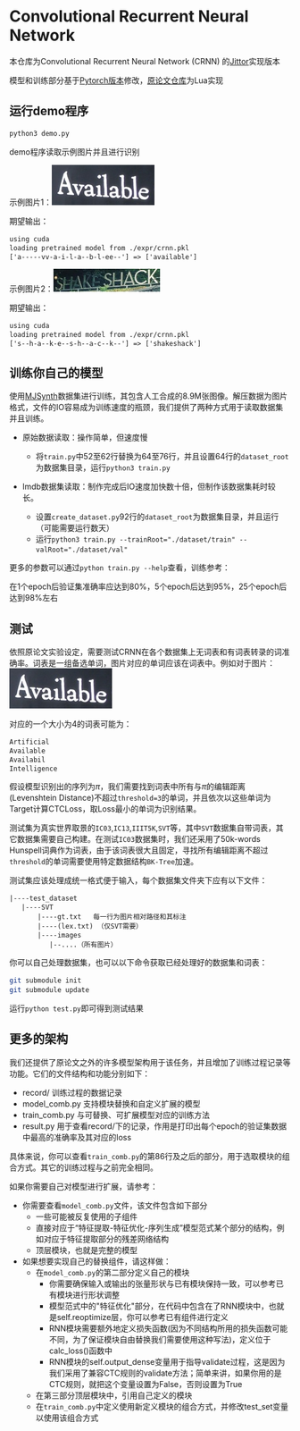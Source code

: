 Convolutional Recurrent Neural Network
======================================

本仓库为Convolutional Recurrent Neural Network (CRNN) 的[Jittor](https://cg.cs.tsinghua.edu.cn/jittor/)实现版本

模型和训练部分基于[Pytorch版本](https://github.com/meijieru/crnn.pytorch)修改，[原论文仓库](https://github.com/bgshih/crnn)为Lua实现




运行demo程序
--------
```bash
python3 demo.py 
```

demo程序读取示例图片并且进行识别



示例图片1：![demo-1](images/demo.png)

期望输出：

```
using cuda
loading pretrained model from ./expr/crnn.pkl
['a-----vv-a-i-l-a--b-l-ee--'] => ['available']       
```



示例图片2：![demo-2](images/demo2.jpg)

期望输出：

```
using cuda
loading pretrained model from ./expr/crnn.pkl
['s--h-a--k-e--s-h--a-c--k--'] => ['shakeshack']   
```



训练你自己的模型
-----------------

使用[MJSynth](https://thor.robots.ox.ac.uk/~vgg/data/text/mjsynth.tar.gz)数据集进行训练，其包含人工合成的8.9M张图像。解压数据为图片格式，文件的IO容易成为训练速度的瓶颈，我们提供了两种方式用于读取数据集并且训练。



* 原始数据读取：操作简单，但速度慢

  * 将`train.py`中52至62行替换为64至76行，并且设置64行的`dataset_root`为数据集目录，运行`python3 train.py`
* lmdb数据集读取：制作完成后IO速度加快数十倍，但制作该数据集耗时较长。
  * 设置`create_dataset.py`92行的`dataset_root`为数据集目录，并且运行（可能需要运行数天）
  * 运行`python3 train.py --trainRoot="./dataset/train" --valRoot="./dataset/val"`  



更多的参数可以通过`python train.py --help`查看，训练参考：

在1个epoch后验证集准确率应达到80%，5个epoch后达到95%，25个epoch后达到98%左右



## 测试

依照原论文实验设定，需要测试CRNN在各个数据集上无词表和有词表转录的词准确率。词表是一组备选单词，图片对应的单词应该在词表中。例如对于图片：![demo-1](./images/demo.png)

对应的一个大小为4的词表可能为：

```
Artificial
Available
Availabil
Intelligence
```

假设模型识别出的序列为$\pi$，我们需要找到词表中所有与$\pi$的编辑距离(Levenshtein Distance)不超过`threshold=3`的单词，并且依次以这些单词为Target计算CTCLoss，取Loss最小的单词为识别结果。

测试集为真实世界取景的`IC03`,`IC13`,`IIIT5K`,`SVT`等，其中`SVT`数据集自带词表，其它数据集需要自己构建。在测试`IC03`数据集时，我们还采用了50k-words Hunspell词典作为词表，由于该词表很大且固定，寻找所有编辑距离不超过`threshold`的单词需要使用特定数据结构`BK-Tree`加速。

测试集应该处理成统一格式便于输入，每个数据集文件夹下应有以下文件：

```
|----test_dataset
   |----SVT
       |----gt.txt   每一行为图片相对路径和其标注
       |----(lex.txt) （仅SVT需要）
       |----images
          |--....（所有图片）
```

你可以自己处理数据集，也可以以下命令获取已经处理好的数据集和词表：

````bash
git submodule init
git submodule update
````

运行`python test.py`即可得到测试结果



## 更多的架构

我们还提供了原论文之外的许多模型架构用于该任务，并且增加了训练过程记录等功能。它们的文件结构和功能分别如下：

- record/ 训练过程的数据记录
- model_comb.py 支持模块替换和自定义扩展的模型
- train_comb.py 与可替换、可扩展模型对应的训练方法
- result.py 用于查看record/下的记录，作用是打印出每个epoch的验证集数据中最高的准确率及其对应的loss



具体来说，你可以查看`train_comb.py`的第86行及之后的部分，用于选取模块的组合方式。其它的训练过程与之前完全相同。



如果你需要自己对模型进行扩展，请参考：

- 你需要查看`model_comb.py`文件，该文件包含如下部分
  - 一些可能被反复使用的子组件
  - 直接对应于“特征提取-特征优化-序列生成”模型范式某个部分的结构，例如对应于特征提取部分的残差网络结构
  - 顶层模块，也就是完整的模型
- 如果想要实现自己的替换组件，请这样做：
  - 在`model_comb.py`的第二部分定义自己的模块
    - 你需要确保输入或输出的张量形状与已有模块保持一致，可以参考已有模块进行形状调整
    - 模型范式中的"特征优化"部分，在代码中包含在了RNN模块中，也就是self.reoptimize层，你可以参考已有组件进行定义
    - RNN模块需要额外地定义损失函数(因为不同结构所用的损失函数可能不同，为了保证模块自由替换我们需要使用这种写法)，定义位于calc_loss()函数中
    - RNN模块的self.output_dense变量用于指导validate过程，这是因为我们采用了兼容CTC规则的validate方法；简单来讲，如果你用的是CTC规则，就把这个变量设置为False，否则设置为True
  - 在第三部分顶层模块中，引用自己定义的模块
  - 在`train_comb.py`中定义使用新定义模块的组合方式，并修改test_set变量以使用该组合方式
